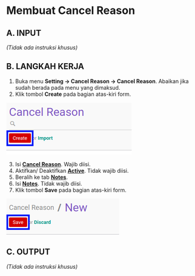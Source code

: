 # Membuat Cancel Reason

## A. INPUT

*(Tidak ada instruksi khusus)*

## B. LANGKAH KERJA

1. Buka menu **Setting -> Cancel Reason -> Cancel Reason**. Abaikan jika sudah berada pada menu yang dimaksud.
2. Klik tombol **Create** pada bagian atas-kiri form.

![](../img/cancel-reason/tombol-create.png)

3. Isi **[Cancel Reason](./penjelasan.md#field-cancel-reason)**. Wajib diisi.
4. Aktifkan/ Deaktifkan **[Active](./penjelasan.md#field-active)**. Tidak wajib diisi.
5. Beralih ke tab **[Notes](./penjelasan.md#tab-notes)**.
6. Isi **[Notes](./penjelasan.md#tab-notes)**. Tidak wajib diisi.
7. Klik tombol **Save** pada bagian atas-kiri form.

![](../img/cancel-reason/tombol-save.png)

## C. OUTPUT

*(Tidak ada instruksi khusus)*
